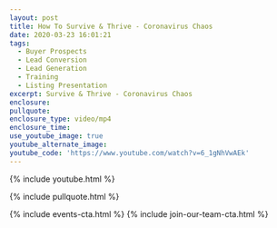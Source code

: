 ```yaml
---
layout: post
title: How To Survive & Thrive - Coronavirus Chaos
date: 2020-03-23 16:01:21
tags:
  - Buyer Prospects
  - Lead Conversion
  - Lead Generation
  - Training
  - Listing Presentation
excerpt: Survive & Thrive - Coronavirus Chaos
enclosure:
pullquote:
enclosure_type: video/mp4
enclosure_time:
use_youtube_image: true
youtube_alternate_image:
youtube_code: 'https://www.youtube.com/watch?v=6_1gNhVwAEk'
---
```


{% include youtube.html %}

{% include pullquote.html %}

{% include events-cta.html %} {% include join-our-team-cta.html %}